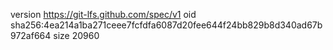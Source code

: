 version https://git-lfs.github.com/spec/v1
oid sha256:4ea214a1ba271ceee7fcfdfa6087d20fee644f24bb829b8d340ad67b972af664
size 20960
